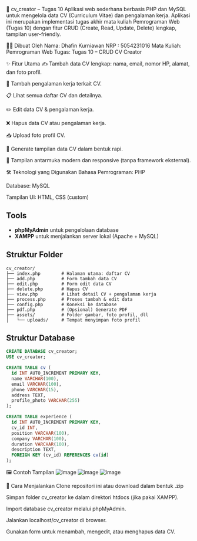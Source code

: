 📄 cv_creator – Tugas 10
Aplikasi web sederhana berbasis PHP dan MySQL untuk mengelola data CV (Curriculum Vitae) dan pengalaman kerja. Aplikasi ini merupakan implementasi tugas akhir mata kuliah Pemrograman Web (Tugas 10) dengan fitur CRUD (Create, Read, Update, Delete) lengkap, tampilan user-friendly.

👨‍🎓 Dibuat Oleh
Nama: Dhafin Kurniawan
NRP : 5054231016
Mata Kuliah: Pemrograman Web
Tugas: Tugas 10 – CRUD CV Creator

✨ Fitur Utama
✍️ Tambah data CV lengkap: nama, email, nomor HP, alamat, dan foto profil.

🧾 Tambah pengalaman kerja terkait CV.

📋 Lihat semua daftar CV dan detailnya.

✏️ Edit data CV & pengalaman kerja.

❌ Hapus data CV atau pengalaman kerja.

📥 Upload foto profil CV.

📄 Generate tampilan data CV dalam bentuk rapi.

🎨 Tampilan antarmuka modern dan responsive (tanpa framework eksternal).

🛠️ Teknologi yang Digunakan
Bahasa Pemrograman: PHP

Database: MySQL

Tampilan UI: HTML, CSS (custom)

## Tools

- **phpMyAdmin** untuk pengelolaan database
- **XAMPP** untuk menjalankan server lokal (Apache + MySQL)

## Struktur Folder

```
cv_creator/
├── index.php        # Halaman utama: daftar CV
├── add.php          # Form tambah data CV
├── edit.php         # Form edit data CV
├── delete.php       # Hapus CV
├── view.php         # Lihat detail CV + pengalaman kerja
├── process.php      # Proses tambah & edit data
├── config.php       # Koneksi ke database
├── pdf.php          # (Opsional) Generate PDF
├── assets/          # Folder gambar, foto profil, dll
│   └── uploads/     # Tempat menyimpan foto profil
```

## Struktur Database

```sql
CREATE DATABASE cv_creator;
USE cv_creator;

CREATE TABLE cv (
  id INT AUTO_INCREMENT PRIMARY KEY,
  name VARCHAR(100),
  email VARCHAR(100),
  phone VARCHAR(15),
  address TEXT,
  profile_photo VARCHAR(255)
);

CREATE TABLE experience (
  id INT AUTO_INCREMENT PRIMARY KEY,
  cv_id INT,
  position VARCHAR(100),
  company VARCHAR(100),
  duration VARCHAR(100),
  description TEXT,
  FOREIGN KEY (cv_id) REFERENCES cv(id)
);
```


🖼️ Contoh Tampilan
![image](https://github.com/user-attachments/assets/e0fa32cc-f980-4b5c-8b5e-e84eb08b78a2)
![image](https://github.com/user-attachments/assets/154eaa68-a795-4a2e-929c-ac040ab8c947)
![image](https://github.com/user-attachments/assets/1b83410d-49bb-4fc1-8afd-d5ad53e545e7)




📌 Cara Menjalankan
Clone repositori ini atau download dalam bentuk .zip

Simpan folder cv_creator ke dalam direktori htdocs (jika pakai XAMPP).

Import database cv_creator melalui phpMyAdmin.

Jalankan localhost/cv_creator di browser.

Gunakan form untuk menambah, mengedit, atau menghapus data CV.


